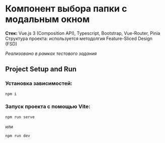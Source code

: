 # Компонент выбора папки с модальным окном

**Стек:** Vue.js 3 (Composition API), Typescript, Bootstrap, Vue-Router, Pinia
Структура проекта: используется методолгия Feature-Sliced Design (FSD)

*Реализовано в рамках тестового задания*

## Project Setup and Run

### Установка зависимостей:
```sh
npm i
```

### Запуск проекта с помощью Vite:
```sh
npm run serve
```
или
```sh
npm run dev
```

